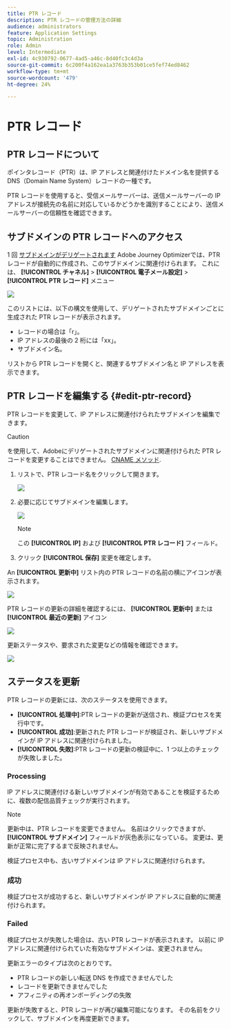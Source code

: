 ```yaml
---
title: PTR レコード
description: PTR レコードの管理方法の詳細
audience: administrators
feature: Application Settings
topic: Administration
role: Admin
level: Intermediate
exl-id: 4c930792-0677-4ad5-a46c-8d40fc3c4d3a
source-git-commit: 6c200f4a162ea1a3763b353b01ce5fef74ed8462
workflow-type: tm+mt
source-wordcount: '479'
ht-degree: 24%

---
```


# PTR レコード

## PTR レコードについて

ポインタレコード（PTR）は、IP アドレスと関連付けたドメイン名を提供する DNS（Domain Name System）レコードの一種です。

PTR レコードを使用すると、受信メールサーバーは、送信メールサーバーの IP アドレスが接続先の名前に対応しているかどうかを識別することにより、送信メールサーバーの信頼性を確認できます。

## サブドメインの PTR レコードへのアクセス

1 回 [サブドメインがデリゲートされます](delegate-subdomain.md) Adobe Journey Optimizerでは、PTR レコードが自動的に作成され、このサブドメインに関連付けられます。 これには、 **[!UICONTROL チャネル]** > **[!UICONTROL 電子メール設定]** > **[!UICONTROL PTR レコード]** メニュー

![](../assets/ptr-records.png)

このリストには、以下の構文を使用して、デリゲートされたサブドメインごとに生成された PTR レコードが表示されます。

* レコードの場合は「r」。
* IP アドレスの最後の 2 桁には「xx」。
* サブドメイン名。

リストから PTR レコードを開くと、関連するサブドメイン名と IP アドレスを表示できます。

## PTR レコードを編集する {#edit-ptr-record}

PTR レコードを変更して、IP アドレスに関連付けられたサブドメインを編集できます。

>[!CAUTION]
>
>を使用して、Adobeにデリゲートされたサブドメインに関連付けられた PTR レコードを変更することはできません。 [CNAME メソッド](delegate-subdomain.md#cname-subdomain-delegation).

1. リストで、PTR レコード名をクリックして開きます。

   ![](../assets/ptr-record-select.png)

1. 必要に応じてサブドメインを編集します。

   ![](../assets/ptr-record-subdomain.png)

   >[!NOTE]
   >
   >この **[!UICONTROL IP]** および **[!UICONTROL PTR レコード]** フィールド。

1. クリック **[!UICONTROL 保存]** 変更を確定します。

An **[!UICONTROL 更新中]** リスト内の PTR レコードの名前の横にアイコンが表示されます。

![](../assets/ptr-record-updating.png)

PTR レコードの更新の詳細を確認するには、 **[!UICONTROL 更新中]** または **[!UICONTROL 最近の更新]** アイコン

![](../assets/ptr-record-recent-update.png)

更新ステータスや、要求された変更などの情報を確認できます。

![](../assets/ptr-record-updates.png)

## ステータスを更新

PTR レコードの更新には、次のステータスを使用できます。

* **[!UICONTROL 処理中]**:PTR レコードの更新が送信され、検証プロセスを実行中です。
* **[!UICONTROL 成功]**:更新された PTR レコードが検証され、新しいサブドメインが IP アドレスに関連付けられました。
* **[!UICONTROL 失敗]**:PTR レコードの更新の検証中に、1 つ以上のチェックが失敗しました。

### Processing

IP アドレスに関連付ける新しいサブドメインが有効であることを検証するために、複数の配信品質チェックが実行されます。 <!--The processing time is around **48h-72h**, and can take up to **7-10 days**. Learn more on the checks performed during the validation cycle in [this section](#create-message-preset).-->

>[!NOTE]
>
>更新中は、PTR レコードを変更できません。 名前はクリックできますが、 **[!UICONTROL サブドメイン]** フィールドが灰色表示になっている。 変更は、更新が正常に完了するまで反映されません。

検証プロセス中も、古いサブドメインは IP アドレスに関連付けられます。

### 成功

検証プロセスが成功すると、新しいサブドメインが IP アドレスに自動的に関連付けられます。

### Failed

検証プロセスが失敗した場合は、古い PTR レコードが表示されます。 以前に IP アドレスに関連付けられていた有効なサブドメインは、変更されません。

更新エラーのタイプは次のとおりです。
* PTR レコードの新しい転送 DNS を作成できませんでした
* レコードを更新できませんでした
* アフィニティの再オンボーディングの失敗

更新が失敗すると、PTR レコードが再び編集可能になります。 その名前をクリックして、サブドメインを再度更新できます。

